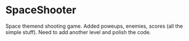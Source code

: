 # SpaceShooter
Space themend shooting game. 
Added poweups, enemies, scores (all the simple stuff).
Need to add another level and polish the code. 

